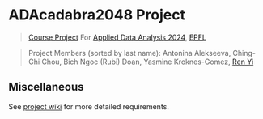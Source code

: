 # ADAcadabra2048 Project
> [Course Project](https://epfl-ada.github.io/teaching/fall2024/cs401/projects/) For [Applied Data Analysis 2024](https://epfl-ada.github.io/teaching/fall2024/cs401/), [EPFL](https://www.epfl.ch/en/)


> Project Members (sorted by last name): Antonina Alekseeva, Ching-Chi Chou, Bich Ngoc (Rubi) Doan, Yasmine Kroknes-Gomez, [Ren Yi](http://www.renyi1006.com)


## Miscellaneous

See [project wiki](https://github.com/epfl-ada/ada-2024-project-adacadabra2048/wiki/Bienvenue-à-ADAcadabra-2048-Projet) for more detailed requirements.
